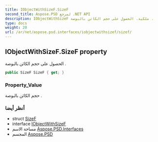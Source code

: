 ```yaml
---
title: IObjectWithSizeF.SizeF
second_title: Aspose.PSD لمرجع .NET API
description: IObjectWithSizeF ملكية. الحصول على حجم الكائن بالبوصة .
type: docs
weight: 20
url: /ar/net/aspose.psd.interfaces/iobjectwithsizef/sizef/
---
```

## IObjectWithSizeF.SizeF property

الحصول على حجم الكائن بالبوصة .

```csharp
public SizeF SizeF { get; }
```

### Property_Value

حجم الكائن بالبوصة .

### أنظر أيضا

* struct [SizeF](../../../aspose.psd/sizef/)
* interface [IObjectWithSizeF](../)
* مساحة الاسم [Aspose.PSD.Interfaces](../../iobjectwithsizef/)
* المجسم [Aspose.PSD](../../../)


